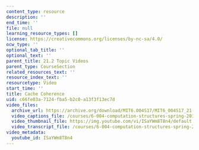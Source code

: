 ```yaml
---
content_type: resource
description: ''
end_time: ''
file: null
learning_resource_types: []
license: https://creativecommons.org/licenses/by-nc-sa/4.0/
ocw_type: ''
optional_tab_title: ''
optional_text: ''
parent_title: 21.2 Topic Videos
parent_type: CourseSection
related_resources_text: ''
resource_index_text: ''
resourcetype: Video
start_time: ''
title: Cache Coherence
uid: c66fe03a-7124-fba5-b2c0-a13f3f13ec7d
video_files:
  archive_url: https://archive.org/download/MIT6.004S17/MIT6_004S17_21-02-05_300k.mp4
  video_captions_file: /courses/6-004-computation-structures-spring-2017/c9ee25af88e75e2892355b6844ac720f_ISaYWm8T8n4.vtt
  video_thumbnail_file: https://img.youtube.com/vi/ISaYWm8T8n4/default.jpg
  video_transcript_file: /courses/6-004-computation-structures-spring-2017/66fba33d4e83e3f8382fd8b9fbed4e07_ISaYWm8T8n4.pdf
video_metadata:
  youtube_id: ISaYWm8T8n4
---
```

